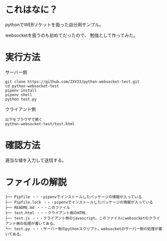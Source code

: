 # これはなに？
pythonでWEBソケットを扱った自分用サンプル。  
  
websocketを扱うのも初めてだったので、
勉強として作ってみた。

# 実行方法
サーバー側  
```
git clone https://github.com/ZXV33/python-websocket-test.git
cd python-websocket-test
pipenv install
pipenv shell
python test.py
```

クライアント側
```
以下をブラウザで開く
python-websocket-test/test.html
```

# 確認方法
適当な値を入力して送信する。

# ファイルの解説
```
├── Pipfile ・・・pipenvでインストールしたパッケージの情報が入っている
├── Pipfile.lock ・・・pipenvでインストールしたパッケージの情報が入っている
├── README.md ・・・このファイル
├── test.html ・・・クライアント側のHTML
├── test.js ・・・クライアント側のjavascript。このファイルにwebsocketのクライアント側の処理が書いてある。
└── test.py ・・・サーバー側のpythonスクリプト。websocketのサーバー側の処理が書いてある。
```


